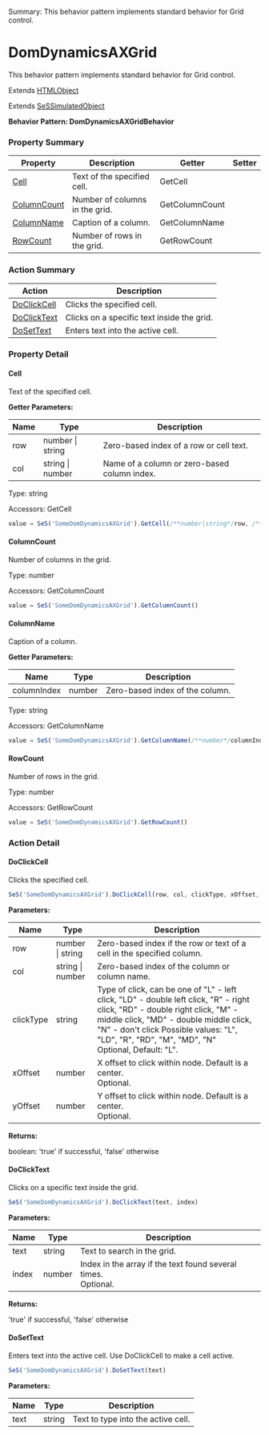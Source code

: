 Summary: This behavior pattern implements standard behavior for Grid control.

# DomDynamicsAXGrid

This behavior pattern implements standard behavior for Grid control.
 
Extends [HTMLObject](HTMLObject.md)

Extends [SeSSimulatedObject](SeSSimulatedObject.md)





**Behavior Pattern: DomDynamicsAXGridBehavior**


<!-- ============================== property summary ========================== -->



### Property Summary
| **Property** | **Description** | **Getter** | **Setter** |
| ------------ | --------------- | ---------- | ---------- |
| [Cell](#cell) | Text of the specified cell. | GetCell |  |
| [ColumnCount](#columncount) | Number of columns in the grid. | GetColumnCount |  |
| [ColumnName](#columnname) | Caption of a column. | GetColumnName |  |
| [RowCount](#rowcount) | Number of rows in the grid. | GetRowCount |  |



<!-- ============================== action summary ========================== -->



### Action Summary
|  **Action** | **Description** | 
| ----------- | --------------- |
|  [DoClickCell](#doclickcell) | Clicks the specified cell. |
|  [DoClickText](#doclicktext) | Clicks on a specific text inside the grid. |
|  [DoSetText](#dosettext) | Enters text into the active cell. |



<!-- ============================== property detail ========================== -->

### Property Detail

<a name="Cell"></a>
#### Cell

Text of the specified cell.

**Getter Parameters:**

| **Name** | **Type** | **Description** |
| -------- | -------- | --------------- |  
| row | number \| string | Zero-based index of a row or cell text. |
| col | string \| number | Name of a column or zero-based column index. |




Type: string


Accessors: GetCell

```javascript
value = SeS('SomeDomDynamicsAXGrid').GetCell(/**number|string*/row, /**string|number*/col)
```


<a name="ColumnCount"></a>
#### ColumnCount

Number of columns in the grid.



Type: number


Accessors: GetColumnCount

```javascript
value = SeS('SomeDomDynamicsAXGrid').GetColumnCount()
```


<a name="ColumnName"></a>
#### ColumnName

Caption of a column.

**Getter Parameters:**

| **Name** | **Type** | **Description** |
| -------- | -------- | --------------- |  
| columnIndex | number | Zero-based index of the column. |




Type: string


Accessors: GetColumnName

```javascript
value = SeS('SomeDomDynamicsAXGrid').GetColumnName(/**number*/columnIndex)
```


<a name="RowCount"></a>
#### RowCount

Number of rows in the grid.



Type: number


Accessors: GetRowCount

```javascript
value = SeS('SomeDomDynamicsAXGrid').GetRowCount()
```




<!-- ============================== action detail ========================== -->

### Action Detail

<a name="DoClickCell"></a>    
#### DoClickCell

Clicks the specified cell.

```javascript
SeS('SomeDomDynamicsAXGrid').DoClickCell(row, col, clickType, xOffset, yOffset)
```


**Parameters:**

|  **Name** | **Type** | **Description** |
| ---------- | -------- | --------------- |
| row | number \| string |  Zero-based index if the row or text of a cell in the specified column. |
| col | string \| number |  Zero-based index of the column or column name. |
| clickType | string |  Type of click, can be one of "L" - left click, "LD" - double left click, "R" - right click, "RD" - double right click, "M" - middle click, "MD" - double middle click, "N" - don't click Possible values: "L", "LD", "R", "RD", "M", "MD", "N"<br>Optional, Default: "L". |
| xOffset | number |  X offset to click within node. Default is a center.<br>Optional. |
| yOffset | number |  Y offset to click within node. Default is a center.<br>Optional. |




**Returns:**

boolean: 'true' if successful, 'false' otherwise



<a name="see.also.domdynamicsaxgrid.doclickcell"></a>

<a name="DoClickText"></a>    
#### DoClickText

Clicks on a specific text inside the grid.

```javascript
SeS('SomeDomDynamicsAXGrid').DoClickText(text, index)
```


**Parameters:**

|  **Name** | **Type** | **Description** |
| ---------- | -------- | --------------- |
| text | string |  Text to search in the grid. |
| index | number |  Index in the array if the text found several times.<br>Optional. |




**Returns:**

'true' if successful, 'false' otherwise



<a name="see.also.domdynamicsaxgrid.doclicktext"></a>

<a name="DoSetText"></a>    
#### DoSetText

Enters text into the active cell. Use DoClickCell to make a cell active.

```javascript
SeS('SomeDomDynamicsAXGrid').DoSetText(text)
```


**Parameters:**

|  **Name** | **Type** | **Description** |
| ---------- | -------- | --------------- |
| text | string |  Text to type into the active cell. |





<a name="see.also.domdynamicsaxgrid.dosettext"></a>

  

